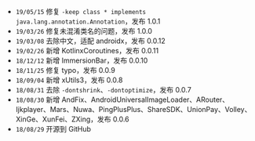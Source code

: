 * `19/05/15` 修复 `-keep class * implements java.lang.annotation.Annotation`，发布 1.0.1
* `19/03/26` 修复未混淆类名的问题，发布 1.0.0
* `19/03/08` 去除中文，适配 androidx，发布 0.0.12
* `19/02/26` 新增 KotlinxCoroutines，发布 0.0.11
* `18/12/12` 新增 ImmersionBar，发布 0.0.10
* `18/11/25` 修复 typo，发布 0.0.9
* `18/09/04` 新增 xUtils3，发布 0.0.8
* `18/08/31` 去除 `-dontshrink`、`-dontoptimize`，发布 0.0.7
* `18/08/30` 新增 AndFix、AndroidUniversalImageLoader、ARouter、Ijkplayer、Mars、Nuwa、PingPlusPlus、ShareSDK、UnionPay、Volley、XinGe、XunFei、ZXing，发布 0.0.6
* `18/08/29` 开源到 GitHub
